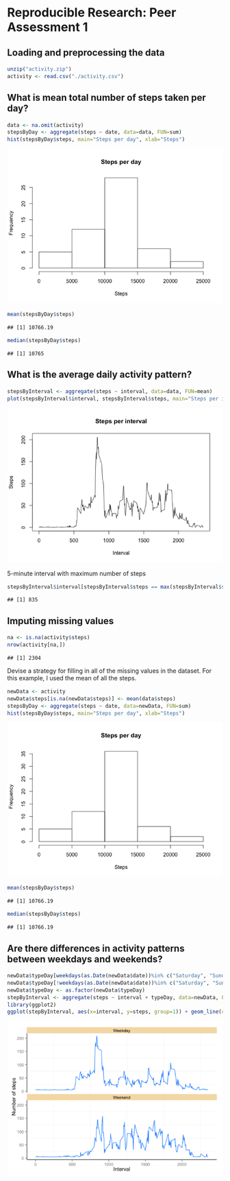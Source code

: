 # Reproducible Research: Peer Assessment 1


## Loading and preprocessing the data

```r
unzip("activity.zip")
activity <- read.csv("./activity.csv")
```


## What is mean total number of steps taken per day?

```r
data <- na.omit(activity)
stepsByDay <- aggregate(steps ~ date, data=data, FUN=sum)
hist(stepsByDay$steps, main="Steps per day", xlab="Steps")
```

![](./PA1_template_files/figure-html/unnamed-chunk-2-1.png) 

```r
mean(stepsByDay$steps)
```

```
## [1] 10766.19
```

```r
median(stepsByDay$steps)
```

```
## [1] 10765
```

## What is the average daily activity pattern?

```r
stepsByInterval <- aggregate(steps ~ interval, data=data, FUN=mean)
plot(stepsByInterval$interval, stepsByInterval$steps, main="Steps per interval", type="l", xlab="Interval", ylab="Steps")
```

![](./PA1_template_files/figure-html/unnamed-chunk-3-1.png) 

5-minute interval with maximum number of steps

```r
stepsByInterval$interval[stepsByInterval$steps == max(stepsByInterval$steps)]
```

```
## [1] 835
```

## Imputing missing values

```r
na <- is.na(activity$steps)
nrow(activity[na,])
```

```
## [1] 2304
```

Devise a strategy for filling in all of the missing values in the dataset. For this example, I used the mean of all the steps.

```r
newData <- activity
newData$steps[is.na(newData$steps)] <- mean(data$steps)
stepsByDay <- aggregate(steps ~ date, data=newData, FUN=sum)
hist(stepsByDay$steps, main="Steps per day", xlab="Steps")
```

![](./PA1_template_files/figure-html/unnamed-chunk-6-1.png) 

```r
mean(stepsByDay$steps)
```

```
## [1] 10766.19
```

```r
median(stepsByDay$steps)
```

```
## [1] 10766.19
```

## Are there differences in activity patterns between weekdays and weekends?

```r
newData$typeDay[weekdays(as.Date(newData$date))%in% c("Saturday", "Sunday")] <- "Weekend"
newData$typeDay[!weekdays(as.Date(newData$date))%in% c("Saturday", "Sunday")] <- "Weekday"
newData$typeDay <- as.factor(newData$typeDay)
stepByInterval <- aggregate(steps ~ interval + typeDay, data=newData, FUN=mean)
library(ggplot2)
ggplot(stepByInterval, aes(x=interval, y=steps, group=1)) + geom_line(colour="dodgerblue") + facet_wrap(~ typeDay, ncol=1) + labs(x = "Interval", y = "Number of steps") + theme(panel.background = element_blank(), axis.line = element_line(colour = "black"), strip.background = element_rect(fill="wheat"))
```

![](./PA1_template_files/figure-html/unnamed-chunk-7-1.png) 
